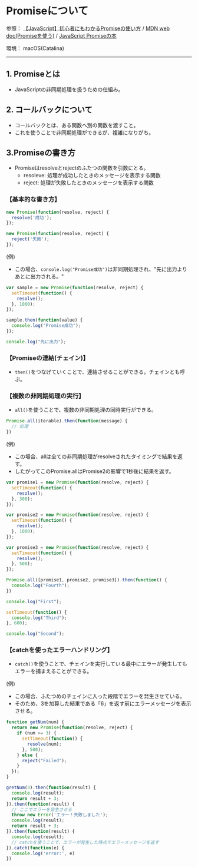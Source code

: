 # Promiseについて

参照：
[【JavaScript】初心者にもわかるPromiseの使い方](https://techplay.jp/column/581) / 
[MDN web doc(Promiseを使う)](https://developer.mozilla.org/ja/docs/Web/JavaScript/Guide/Using_promises) / 
[JavaScript Promiseの本](https://azu.github.io/promises-book/)

環境：
macOS(Catalina)

---
## 1. Promiseとは
- JavaScriptの非同期処理を扱うための仕組み。

## 2. コールバックについて
- コールバックとは、ある関数へ別の関数を渡すこと。
- これを使うことで非同期処理ができるが、複雑になりがち。

## 3.Promiseの書き方
- Promiseはresolveとrejectのふたつの関数を引数にとる。
  * resoleve: 処理が成功したときのメッセージを表示する関数
  * reject: 処理が失敗したときのメッセージを表示する関数

### 【基本的な書き方】
```JavaScript
new Promise(function(resolve, reject) {
  resolve('成功');
});

new Promise(function(resolve, reject) {
  reject('失敗');
});
```

(例)
- この場合、`console.log("Promise成功")`は非同期処理され、"先に出力よりあとに出力される。"
```JavaScript
var sample = new Promise(function(resolve, reject) {
  setTimeout(function() {
    resolve();
  }, 1000);
});

sample.then(function(value) {
  console.log("Promise成功");
});

console.log("先に出力");
```

### 【Promiseの連結(チェイン)】
- `then()`をつなげていくことで、連結させることができる。チェインとも呼ぶ。

### 【複数の非同期処理の実行】
- `all()`を使うことで、複数の非同期処理の同時実行ができる。

```JavaScript
Promise.all(iterable).then(function(message) {
  // 処理
})
```

(例)
- この場合、allは全ての非同期処理がresolveされたタイミングで結果を返す。
- したがってこのPromise.allはPromise2の影響で1秒後に結果を返す。
```JavaScript
var promise1 = new Promise(function(resolve, reject) {
  setTimeout(function() {
    resolve();
  }, 300);
});

var promise2 = new Promise(function(resolve, reject) {
  setTimeout(function() {
    resolve();
  }, 1000);
});

var promise3 = new Promise(function(resolve, reject) {
  setTimeout(function() {
    resolve();
  }, 500);
});

Promise.all([promise1, promise2, promise3]).then(function() {
  console.log("Fourth");
})

console.log("First");

setTimeout(function() {
  console.log("Third");
}, 600);

console.log("Second");
```

### 【catchを使ったエラーハンドリング】
- `catch()`を使うことで、チェインを実行している最中にエラーが発生してもエラーを捕まえることができる。

(例)
- この場合、ふたつめのチェインに入った段階でエラーを発生させている。
- そのため、3を加算した結果である「6」を返す前にエラーメッセージを表示させる。
```JavaScript
function getNum(num) {
  return new Promise(function(resolve, reject) {
    if (num >= 3) {
      setTimeout(function() {
        resolve(num);
      }, 500);
    } else {
      reject("Failed");
    }
  });
}

gretNum(3).then(function(result) {
  console.log(result);
  return result + 3;
}).then(function(result) {
  // ここでエラーを発生させる
  throw new Error('エラー！失敗しました');
  console.log(result);
  return result + 3;
}).then(function(result) {
  console.log(result);
  // catchを使うことで、エラーが発生した時点でエラーメッセージを返す
}).catch(function(e) {
  console.log('error:', e)
})
```
